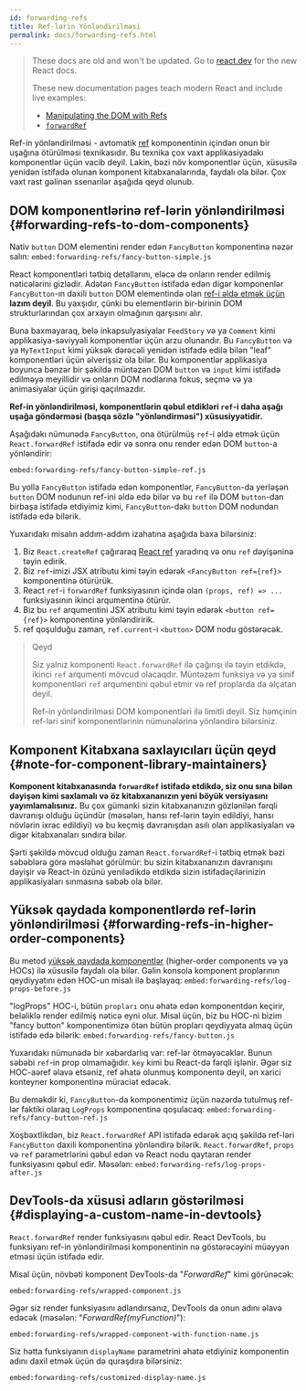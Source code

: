 ```yaml
---
id: forwarding-refs
title: Ref-lərin Yönləndirilməsi
permalink: docs/forwarding-refs.html
---
```


<div class="scary">

> These docs are old and won't be updated. Go to [react.dev](https://react.dev/) for the new React docs.
> 
> These new documentation pages teach modern React and include live examples:
>
> - [Manipulating the DOM with Refs](https://react.dev/learn/manipulating-the-dom-with-refs)
> - [`forwardRef`](https://react.dev/reference/react/forwardRef)

</div>

Ref-in yönləndirilməsi - avtomatik [ref](/docs/refs-and-the-dom.html) komponentinin içindən onun bir uşağına ötürülməsi texnikasıdır. Bu texnika çox vaxt applikasiyadakı komponentlər üçün vacib deyil. Lakin, bəzi növ komponentlər üçün, xüsusilə yenidən istifadə olunan komponent kitabxanalarında, faydalı ola bilər. Çox vaxt rast gəlinən ssenarilər aşağıda qeyd olunub.

## DOM komponentlərinə ref-lərin yönləndirilməsi {#forwarding-refs-to-dom-components}

Nativ `button` DOM elementini render edən `FancyButton` komponentinə nəzər salın:
`embed:forwarding-refs/fancy-button-simple.js`

React komponentləri tətbiq detallarını, eləcə də onların render edilmiş nəticələrini gizlədir. Adətən `FancyButton` istifadə edən digər komponenlər `FancyButton`-ın daxili `button` DOM elementində olan [ref-i əldə etmək üçün](/docs/refs-and-the-dom.html) **lazım deyil**. Bu yaxşıdır, çünki bu elementlərin bir-birinin DOM strukturlarından çox arxayın olmağının qarşısını alır.

Buna baxmayaraq, belə inkapsulyasiyalar `FeedStory` və ya `Comment` kimi applikasiya-səviyyəli komponentlər üçün arzu olunandır. Bu `FancyButton` və ya `MyTextInput` kimi yüksək dərəcəli yenidən istifadə edilə bilən "leaf" komponentləri üçün əlverişsiz ola bilər. Bu komponentlər applikasiya boyunca bənzər bir şəkildə müntəzən DOM `button` və `input` kimi istifadə edilməyə meyillidir və onların DOM nodlarına fokus, seçmə və ya animasiyalar üçün girişi qaçılmazdır.

**Ref-in yönləndirilməsi, komponentlərin qəbul etdikləri `ref`-i daha aşağı uşağa göndərməsi (başqa sözlə "yönləndirməsi") xüsusiyyətidir.**

Aşağıdakı nümunədə `FancyButton`, ona ötürülmüş `ref`-i əldə etmək üçün `React.forwardRef` istifadə edir və sonra onu render edən DOM `button`-a yönləndirir:

`embed:forwarding-refs/fancy-button-simple-ref.js`

Bu yolla `FancyButton` istifadə edən komponentlər, `FancyButton`-da yerləşən `button` DOM nodunun ref-ini əldə edə bilər və bu `ref` ilə DOM `button`-dan birbaşa istifadə etdiyimiz kimi, `FancyButton`-dakı `button` DOM nodundan istifadə edə bilərik.

Yuxarıdakı misalın addım-addım izahatına aşağıda baxa bilərsiniz:

1. Biz `React.createRef` çağıraraq [React ref](/docs/refs-and-the-dom.html) yaradırıq və onu `ref` dəyişəninə təyin edirik.
2. Biz `ref`-imizi JSX atributu kimi təyin edərək `<FancyButton ref={ref}>` komponentinə ötürürük.
3. React `ref`-i `forwardRef` funksiyasının içində olan `(props, ref) => ...` funksiyasının ikinci arqumentinə ötürür.
4. Biz bu `ref` arqumentini JSX atributu kimi təyin edərək `<button ref={ref}>` komponentinə yönləndiririk.
5. ref qoşulduğu zaman, `ref.current`-i `<button>` DOM nodu göstərəcək. 

>Qeyd
>
>Siz yalnız komponenti `React.forwardRef` ilə çağırışı ilə təyin etdikdə, ikinci `ref` arqumenti mövcud olacaqdır. Müntəzəm funksiya və ya sinif komponentləri `ref` arqumentini qəbul etmir və ref proplarda da əlçatan deyil. 
>
>Ref-in yönləndirilməsi DOM komponentləri ilə limitli deyil. Siz həmçinin ref-ləri sinif komponentlərinin nümunələrinə yönləndirə bilərsiniz. 

## Komponent Kitabxana saxlayıcıları üçün qeyd {#note-for-component-library-maintainers}

**Komponent kitabxanasında `forwardRef` istifadə etdikdə, siz onu sına bilən dəyişən kimi saxlamalı və öz kitabxananızın yeni böyük versiyasını yayımlamalısınız.** Bu çox gümanki sizin kitabxananızın gözlənilən fərqli davranışı olduğu üçündür (məsələn, hansı ref-lərin təyin edildiyi, hansı növlərin ixrac edildiyi) və bu keçmiş davranışdan asılı olan applikasiyaları və digər kitabxanaları sındıra bilər. 

Şərti şəkildə mövcud olduğu zaman `React.forwardRef`-i tətbiq etmək bəzi səbəblərə görə məsləhət görülmür: bu sizin kitabxananızın davranışını dəyişir və React-in özünü yenilədikdə etdikdə sizin istifadəçilərinizin applikasiyaları sınmasına səbəb ola bilər.

## Yüksək qaydada komponentlərdə ref-lərin yönləndirilməsi {#forwarding-refs-in-higher-order-components}

Bu metod [yüksək qaydada komponentlər](/docs/higher-order-components.html) (higher-order components və ya HOCs) ilə xüsusilə faydalı ola bilər. Gəlin konsola komponent proplarının qeydiyyatını edən HOC-un misalı ilə başlayaq:
`embed:forwarding-refs/log-props-before.js`

"logProps" HOC-i, bütün `propları` onu əhatə edən komponentdən keçirir, beləliklə render edilmiş nəticə eyni olur. Misal üçün, biz bu HOC-ni bizim "fancy button" komponentimizə ötən bütün propları qeydiyyata almaq üçün istifadə edə bilərik:
`embed:forwarding-refs/fancy-button.js`

Yuxarıdakı nümunədə bir xəbərdarlıq var: ref-lər ötməyəcəklər. Bunun səbəbi `ref`-in prop olmamağıdır. `key` kimi bu React-də fərqli işlənir. Əgər siz HOC-aəref əlavə etsəniz, ref əhatə olunmuş komponentə deyil, ən xarici konteyner komponentinə müraciət edəcək.

Bu deməkdir ki, `FancyButton`-da komponentimiz üçün nəzərdə tutulmuş ref-lər faktiki olaraq `LogProps` komponentinə qoşulacaq:
`embed:forwarding-refs/fancy-button-ref.js`

Xoşbəxtlikdən, biz  `React.forwardRef` API istifadə edərək açıq şəkildə ref-ləri `FancyButton` daxili komponentinə yönləndirə bilərik. `React.forwardRef`, `props` və `ref` parametrlərini qəbul edən və React nodu qaytaran render funksiyasını qəbul edir. Məsələn:
`embed:forwarding-refs/log-props-after.js`

## DevTools-da xüsusi adların göstərilməsi {#displaying-a-custom-name-in-devtools}

`React.forwardRef` render funksiyasını qəbul edir. React DevTools, bu funksiyanı ref-in yönləndirilməsi komponentinin nə göstərəcəyini müəyyən etməsi üçün istifadə edir.

Misal üçün, növbəti komponent DevTools-da "*ForwardRef*" kimi görünəcək:

`embed:forwarding-refs/wrapped-component.js`

Əgər siz render funksiyasını adlandırsanız, DevTools da onun adını əlavə edəcək (məsələn: "*ForwardRef(myFunction)*"):

`embed:forwarding-refs/wrapped-component-with-function-name.js`

Siz hətta funksiyanın `displayName` parametrini əhatə etdiyiniz komponentin adını daxil etmək üçün də quraşdıra bilərsiniz:

`embed:forwarding-refs/customized-display-name.js`

